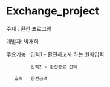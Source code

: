 # Exchange_project
주제 : 환전 프로그램

개발자: 박재희

주요기능 : 입력1 - 환전하고자 하는 원화입력

             입력2 - 환전종료 선택

	   출력 - 환전금액

